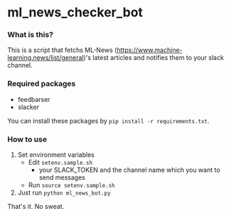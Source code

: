 # ml_news_checker_bot

### What is this?

This is a script that fetchs ML-News (https://www.machine-learning.news/list/general)'s latest articles and notifies them to your slack channel.

### Required packages
- feedbarser
- slacker

You can install these packages by `pip install -r requirements.txt`.

### How to use

1. Set environment variables
    - Edit `setenv.sample.sh`
      - your SLACK_TOKEN and the channel name which you want to send messages
    - Run `source setenv.sample.sh`
1. Just run `python ml_news_bot.py`

That's it. No sweat.
